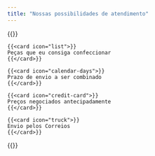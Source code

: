 ```yaml
---
title: "Nossas possibilidades de atendimento"
---
```


{{<cards>}}

    {{<card icon="list">}}
    Peças que eu consiga confeccionar
    {{</card>}}

    {{<card icon="calendar-days">}}
    Prazo de envio a ser combinado
    {{</card>}}

    {{<card icon="credit-card">}}
    Preços negociados antecipadamente
    {{</card>}}

    {{<card icon="truck">}}
    Envio pelos Correios
    {{</card>}}

{{</cards>}}



